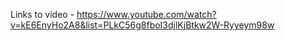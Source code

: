Links to video - https://www.youtube.com/watch?v=kE6EnyHo2A8&list=PLkC56g8fboI3djlKjBtkw2W-Ryyeym98w